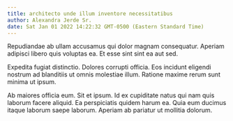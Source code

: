 ```yaml
---
title: architecto unde illum inventore necessitatibus
author: Alexandra Jerde Sr.
date: Sat Jan 01 2022 14:22:32 GMT-0500 (Eastern Standard Time)
---
```

Repudiandae ab ullam accusamus qui dolor magnam consequatur. Aperiam adipisci libero quis voluptas ea. Et esse sint sint ea aut sed.

 Expedita fugiat distinctio. Dolores corrupti officia. Eos incidunt eligendi nostrum ad blanditiis ut omnis molestiae illum. Ratione maxime rerum sunt minima ut ipsum.

 Ab maiores officia eum. Sit et ipsum. Id ex cupiditate natus qui nam quis laborum facere aliquid. Ea perspiciatis quidem harum ea. Quia eum ducimus itaque laborum saepe laborum. Aperiam ab pariatur ut mollitia dolorum.